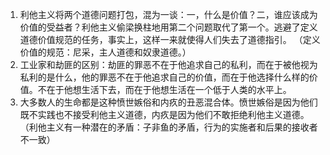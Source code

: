 1. 利他主义将两个道德问题打包，混为一谈：一，什么是价值？二，谁应该成为价值的受益者？利他主义偷梁换柱地用第二个问题取代了第一个。逃避了定义道德价值规范的任务，事实上，这样一来就使得人们失去了道德指引。
（定义价值的规范：尼采，主人道德和奴隶道德。）
2. 工业家和劫匪的区别：劫匪的罪恶不在于他追求自己的私利，而在于被他视为私利的是什么，他的罪恶不在于他追求自己的价值，而在于他选择什么样的价值。不在于他想生活下去，而在于他想生活在一个低于人类的水平上。
3. 大多数人的生命都是这种愤世嫉俗和内疚的丑恶混合体。愤世嫉俗是因为他们既不实践也不接受利他主义道德，内疚是因为他们不敢拒绝利他主义道德。
（利他主义有一种潜在的矛盾：子非鱼的矛盾，行为的实施者和后果的接收者不一致）
